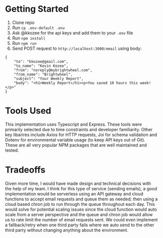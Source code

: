# Getting Started
1) Clone repo
2) Run `cp .env-default .env`
3) Ask @kkozee for the api keys and add them to your `.env` file
4) Run `npm install`
5) Run `npm run`
6) Send POST request to `http://localhost:3000/email` using body:

```
{
    "to": "kkozee@gmail.com",
    "to_name": "Kevin Kozee",
    "from": "noreply@mybrightwheel.com",
    "from_name": "Brightwheel",
    "subject": "Your Weekly Report",
    "body": "<h1>Weekly Report</h1><p>You saved 10 hours this week!</p>"
}
```

# Tools Used
This implementation uses Typescript and Express. These tools were primarily selected due to time constraints and developer familiarity. Other key libarires include Axios for HTTP requests, Joi for schema validation and Dotenv for environmental variable usage (to keep API keys out of Git). These are all very popular NPM packages that are well maintained and tested.

# Tradeoffs
Given more time, I would have made design and technical decisions with the help of my team. I think for this type of service (sending emails), a good implementation would be serverless using an API gateway and cloud functions to accept email requests and queue them as needed; then using a cloud based chron job to run through the queue throughout each day. This would solve for potential scaling issues since the cloud function would auto scale from a server perspective and the queue and chron job would allow us to rate limit the number of email requests sent. We could even implement a fallback/retry when one third party fails where we auto send to the other third party without changing anything about the environment.
